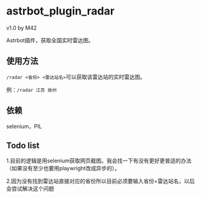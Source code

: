# astrbot_plugin_radar

v1.0 by M42

Astrbot插件，获取全国实时雷达图。

## 使用方法

` /radar <省份> <雷达站名> `可以获取该雷达站的实时雷达图。

例：` /radar 江苏 徐州 `

## 依赖

selenium，PIL

## Todo list

1.目前的逻辑是用selenium获取网页截图。我会找一下有没有更好更普适的办法（如果没有至少也要用playwright改成异步的）。

2.因为没有找到雷达站直接对应的省份所以目前必须要输入省份+雷达站名，以后会尝试解决这个问题
